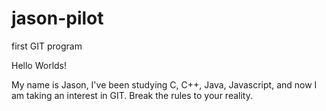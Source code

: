 # jason-pilot
first GIT program

Hello Worlds!

My name is Jason, I've been studying C, C++, Java, Javascript, 
and now I am taking an interest in GIT. Break the rules to 
your reality.
